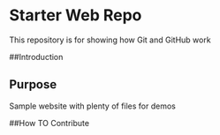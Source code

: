 # Starter Web Repo

This repository is for showing how Git and GitHub work

##Introduction


## Purpose

Sample website with plenty of files for demos


##How TO Contribute

